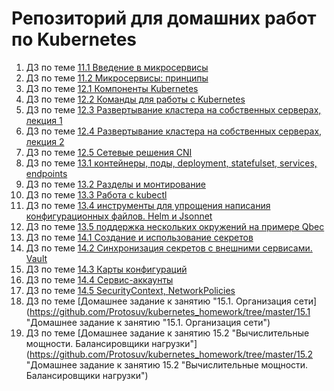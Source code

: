 # Репозиторий для домашних работ по Kubernetes
1. ДЗ по теме [11.1 Введение в микросервисы](https://github.com/Protosuv/kubernetes_homework/tree/master/11.1 "11.1 Введение в микросервисы")
2. ДЗ по теме [11.2 Микросервисы: принципы](https://github.com/Protosuv/kubernetes_homework/tree/master/11.2 "11.2 Микросервисы: принципы")
3. ДЗ по теме [12.1 Компоненты Kubernetes](https://github.com/Protosuv/kubernetes_homework/tree/master/12.1 "12.1 Компоненты Kubernetes")
4. ДЗ по теме [12.2 Команды для работы с Kubernetes](https://github.com/Protosuv/kubernetes_homework/tree/master/12.2 "12.2 Команды для работы с Kubernetes")
5. ДЗ по теме [12.3 Развертывание кластера на собственных серверах, лекция 1](https://github.com/Protosuv/kubernetes_homework/tree/master/12.3 "12.3 Развертывание кластера на собственных серверах, лекция 1")
6. ДЗ по теме [12.4 Развертывание кластера на собственных серверах, лекция 2](https://github.com/Protosuv/kubernetes_homework/tree/master/12.4 "12.4 Развертывание кластера на собственных серверах, лекция 2")
7. ДЗ по теме [12.5 Сетевые решения CNI](https://github.com/Protosuv/kubernetes_homework/tree/master/12.5 "12.5 Сетевые решения CNI")
8. ДЗ по теме [13.1 контейнеры, поды, deployment, statefulset, services, endpoints](https://github.com/Protosuv/kubernetes_homework/tree/master/13.1 "13.1 контейнеры, поды, deployment, statefulset, services, endpoints")
9. ДЗ по теме [13.2 Разделы и монтирование](https://github.com/Protosuv/kubernetes_homework/tree/master/13.2 "13.2 Разделы и монтирование")
10. ДЗ по теме [13.3 Работа с kubectl](https://github.com/Protosuv/kubernetes_homework/tree/master/13.3 "13.3 Работа с kubectl")
11. ДЗ по теме [13.4 инструменты для упрощения написания конфигурационных файлов. Helm и Jsonnet](https://github.com/Protosuv/kubernetes_homework/tree/master/13.4 "13.4 инструменты для упрощения написания конфигурационных файлов. Helm и Jsonnet")
12. ДЗ по теме [13.5 поддержка нескольких окружений на примере Qbec](https://github.com/Protosuv/kubernetes_homework/tree/master/13.5 "13.5 поддержка нескольких окружений на примере Qbec")
13. ДЗ по теме [14.1 Создание и использование секретов](https://github.com/Protosuv/kubernetes_homework/tree/master/14.1 "14.1 Создание и использование секретов")
14. ДЗ по теме [14.2 Синхронизация секретов с внешними сервисами. Vault](https://github.com/Protosuv/kubernetes_homework/tree/master/14.2 "14.2 Синхронизация секретов с внешними сервисами. Vault")
15. ДЗ по теме [14.3 Карты конфигураций](https://github.com/Protosuv/kubernetes_homework/tree/master/14.3 "14.3 Карты конфигураций")
16. ДЗ по теме [14.4 Сервис-аккаунты](https://github.com/Protosuv/kubernetes_homework/tree/master/14.4 "14.4 Сервис-аккаунты")
17. ДЗ по теме [14.5 SecurityContext, NetworkPolicies](https://github.com/Protosuv/kubernetes_homework/tree/master/14.5 "14.5 SecurityContext, NetworkPolicies")
18. ДЗ по теме [Домашнее задание к занятию "15.1. Организация сети](https://github.com/Protosuv/kubernetes_homework/tree/master/15.1 "Домашнее задание к занятию "15.1. Организация сети")
19. ДЗ по теме [Домашнее задание к занятию 15.2 "Вычислительные мощности. Балансировщики нагрузки"](https://github.com/Protosuv/kubernetes_homework/tree/master/15.2 "Домашнее задание к занятию 15.2 "Вычислительные мощности. Балансировщики нагрузки")

